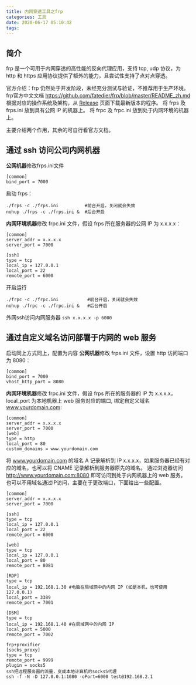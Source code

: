 ```yaml
---
title: 内网穿透工具之frp
categories: 工具
date: 2020-06-17 05:10:42
tags:
---
```


## 简介
frp 是一个可用于内网穿透的高性能的反向代理应用，支持 tcp, udp 协议，为 http 和 https 应用协议提供了额外的能力，且尝试性支持了点对点穿透。
<!--more-->
官方介绍：frp 仍然处于开发阶段，未经充分测试与验证，不推荐用于生产环境。
frp官方中文文档 https://github.com/fatedier/frp/blob/master/README_zh.md
根据对应的操作系统及架构，从 [Release](https://github.com/fatedier/frp/releases) 页面下载最新版本的程序。
将 frps 及 frps.ini 放到具有公网 IP 的机器上。
将 frpc 及 frpc.ini 放到处于内网环境的机器上。

主要介绍两个作用，其余的可自行看官方文档。
## 通过 ssh 访问公司内网机器
**公网机器**修改frps.ini文件
```
[common]
bind_port = 7000
```
启动 frps：
```
./frps -c ./frps.ini          #前台开启，关闭就会失效
nohup ./frps -c ./frps.ini &  #后台开启
```
**内网环境机器**修改 frpc.ini 文件，假设 frps 所在服务器的公网 IP 为 x.x.x.x：
```
[common]
server_addr = x.x.x.x
server_port = 7000
```
```
[ssh]
type = tcp
local_ip = 127.0.0.1
local_port = 22
remote_port = 6000
```
开启运行
```
./frpc -c ./frpc.ini           #前台开启，关闭就会失效
nohup ./frpc -c ./frpc.ini &   #后台开启
```
外网ssh访问内网服务器
`ssh x.x.x.x -p 6000`
## 通过自定义域名访问部署于内网的 web 服务
启动同上方式同上，配置为内容
**公网机器**修改 frps.ini 文件，设置 http 访问端口为 8080：
```
[common]
bind_port = 7000
vhost_http_port = 8080
```
**内网环境机器**修改 frpc.ini 文件，假设 frps 所在的服务器的 IP 为 x.x.x.x，local_port 为本地机器上 web 服务对应的端口, 绑定自定义域名 www.yourdomain.com:
```
[common]
server_addr = x.x.x.x
server_port = 7000
[web]
type = http
local_port = 80
custom_domains = www.yourdomain.com
```
将 www.yourdomain.com 的域名 A 记录解析到 IP x.x.x.x，如果服务器已经有对应的域名，也可以将 CNAME 记录解析到服务器原先的域名。
通过浏览器访问 http://www.yourdomain.com:8080 即可访问到处于内网机器上的 web 服务。
也可以不用域名通过IP访问，主要在于更改端口，下面给出一些配置。
```
[common]
server_addr = x.x.x.x
server_port = 7000

[ssh]
type = tcp
local_ip = 127.0.0.1
local_port = 22
remote_port = 6000

[web]
type = tcp
local_ip = 127.0.0.1
local_port = 80
remote_port = 8081

[RDP]
type = tcp
local_ip = 192.168.1.30 #电脑在局域网中的内网 IP (如是本机，也可使用 127.0.0.1)
local_port = 3389
remote_port = 7001

[DSM]
type = tcp
local_ip = 192.168.1.40 #在局域网中的内网 IP
local_port = 5000
remote_port = 7002

frp+proxifier
[socks_proxy]
type = tcp
remote_port = 9999
plugin = socks5
ssh把远程服务器的流量，变成本地计算机的socks5代理
ssh -f -N -D 127.0.0.1:1080 -oPort=6000 test@192.168.2.1
```